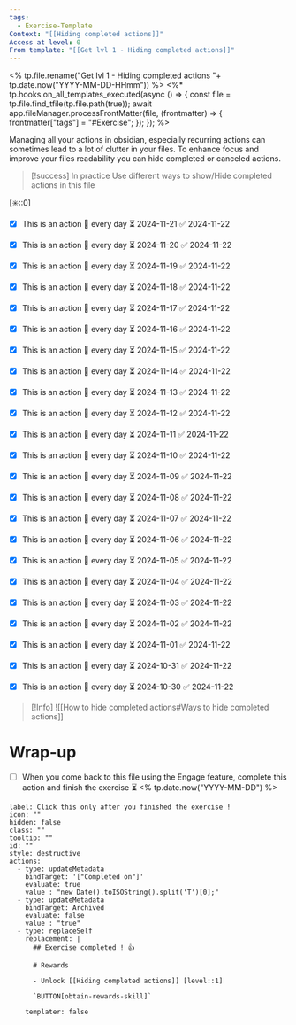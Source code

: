 ```yaml
---
tags:
  - Exercise-Template
Context: "[[Hiding completed actions]]"
Access at level: 0
From template: "[[Get lvl 1 - Hiding completed actions]]"
---
```

<% tp.file.rename("Get lvl 1 - Hiding completed actions "+ tp.date.now("YYYY-MM-DD-HHmm")) %>
<%* tp.hooks.on_all_templates_executed(async () => {
  const file = tp.file.find_tfile(tp.file.path(true));
  await app.fileManager.processFrontMatter(file, (frontmatter) => {
    frontmatter["tags"] = "#Exercise";
  });
}); 
%>


Managing all your actions in obsidian, especially recurring actions can sometimes lead to a lot of clutter in your files. 
To enhance focus and improve your files readability you can hide completed or canceled actions. 


> [!success] In practice
> Use different ways to show/Hide completed actions in this file 

[✳️::0]

- [x] This is an action 🔁 every day ⏳ 2024-11-21 ✅ 2024-11-22
- [x] This is an action 🔁 every day ⏳ 2024-11-20 ✅ 2024-11-22
- [x] This is an action 🔁 every day ⏳ 2024-11-19 ✅ 2024-11-22
- [x] This is an action 🔁 every day ⏳ 2024-11-18 ✅ 2024-11-22
- [x] This is an action 🔁 every day ⏳ 2024-11-17 ✅ 2024-11-22
- [x] This is an action 🔁 every day ⏳ 2024-11-16 ✅ 2024-11-22
- [x] This is an action 🔁 every day ⏳ 2024-11-15 ✅ 2024-11-22
- [x] This is an action 🔁 every day ⏳ 2024-11-14 ✅ 2024-11-22
- [x] This is an action 🔁 every day ⏳ 2024-11-13 ✅ 2024-11-22
- [x] This is an action 🔁 every day ⏳ 2024-11-12 ✅ 2024-11-22
- [x] This is an action 🔁 every day ⏳ 2024-11-11 ✅ 2024-11-22
- [x] This is an action 🔁 every day ⏳ 2024-11-10 ✅ 2024-11-22
- [x] This is an action 🔁 every day ⏳ 2024-11-09 ✅ 2024-11-22
- [x] This is an action 🔁 every day ⏳ 2024-11-08 ✅ 2024-11-22
- [x] This is an action 🔁 every day ⏳ 2024-11-07 ✅ 2024-11-22
- [x] This is an action 🔁 every day ⏳ 2024-11-06 ✅ 2024-11-22
- [x] This is an action 🔁 every day ⏳ 2024-11-05 ✅ 2024-11-22
- [x] This is an action 🔁 every day ⏳ 2024-11-04 ✅ 2024-11-22
- [x] This is an action 🔁 every day ⏳ 2024-11-03 ✅ 2024-11-22
- [x] This is an action 🔁 every day ⏳ 2024-11-02 ✅ 2024-11-22
- [x] This is an action 🔁 every day ⏳ 2024-11-01 ✅ 2024-11-22
- [x] This is an action 🔁 every day ⏳ 2024-10-31 ✅ 2024-11-22
- [x] This is an action 🔁 every day ⏳ 2024-10-30 ✅ 2024-11-22


>[!Info]
>![[How to hide completed actions#Ways to hide completed actions]]

# Wrap-up

- [ ] When you come back to this file using the Engage feature, complete this action and finish the exercise ⏳ <% tp.date.now("YYYY-MM-DD") %>

```meta-bind-button
label: Click this only after you finished the exercise !
icon: ""
hidden: false
class: ""
tooltip: ""
id: ""
style: destructive
actions:
  - type: updateMetadata
    bindTarget: '["Completed on"]'
    evaluate: true
    value : "new Date().toISOString().split('T')[0];" 
  - type: updateMetadata
    bindTarget: Archived
    evaluate: false
    value : "true" 
  - type: replaceSelf
    replacement: |
      ## Exercise completed ! 👍 
      
      # Rewards
      
      - Unlock [[Hiding completed actions]] [level::1]
      
      `BUTTON[obtain-rewards-skill]`
      
    templater: false
```
